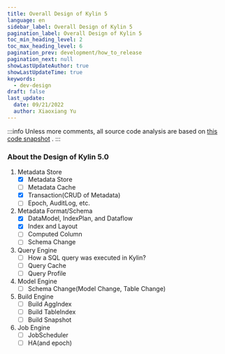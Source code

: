 ```yaml
---
title: Overall Design of Kylin 5
language: en
sidebar_label: Overall Design of Kylin 5
pagination_label: Overall Design of Kylin 5
toc_min_heading_level: 2
toc_max_heading_level: 6
pagination_prev: development/how_to_release
pagination_next: null
showLastUpdateAuthor: true
showLastUpdateTime: true
keywords:
  - dev-design
draft: false
last_update:
  date: 09/21/2022
  author: Xiaoxiang Yu
---
```


:::info
Unless more comments, all source code analysis are based on [this code snapshot](https://github.com/apache/kylin/tree/edab8698b6a9770ddc4cd00d9788d718d032b5e8) .
:::

### About the Design of Kylin 5.0
1. Metadata Store
   - [x] Metadata Store
   - [ ] Metadata Cache
   - [x] Transaction(CRUD of Metadata)
   - [ ] Epoch, AuditLog, etc.
2. Metadata Format/Schema
   - [x] DataModel, IndexPlan, and Dataflow
   - [x] Index and Layout
   - [ ] Computed Column
   - [ ] Schema Change
3. Query Engine
   - [ ] How a SQL query was executed in Kylin?
   - [ ] Query Cache
   - [ ] Query Profile
4. Model Engine
   - [ ] Schema Change(Model Change, Table Change)
5. Build Engine
   - [ ] Build AggIndex
   - [ ] Build TableIndex
   - [ ] Build Snapshot
6. Job Engine
   - [ ] JobScheduler
   - [ ] HA(and epoch)